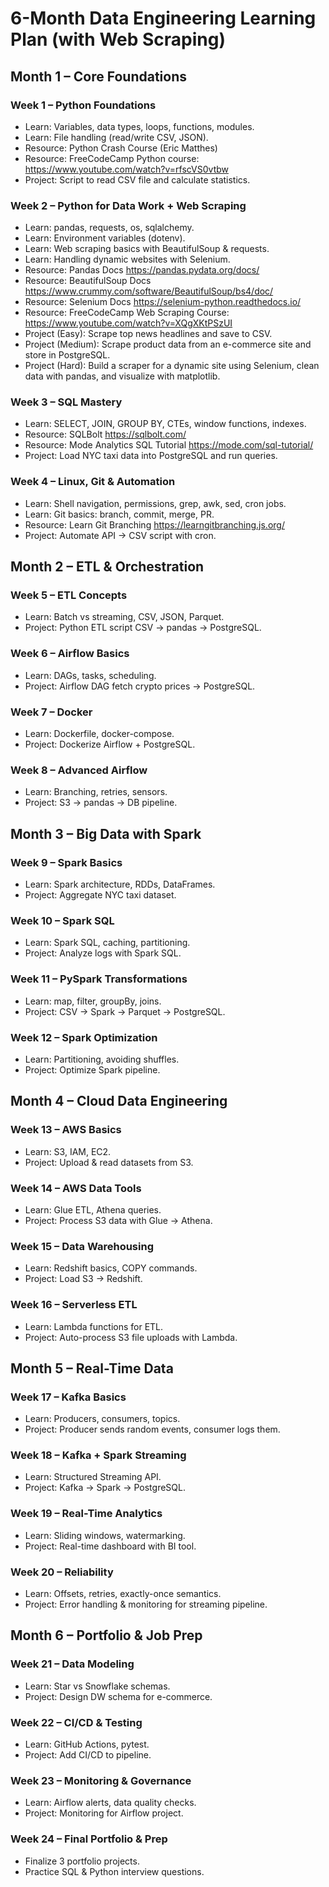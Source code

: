 # 6-Month Data Engineering Learning Plan (with Web Scraping)

## Month 1 – Core Foundations

### Week 1 – Python Foundations
- Learn: Variables, data types, loops, functions, modules.
- Learn: File handling (read/write CSV, JSON).
- Resource: Python Crash Course (Eric Matthes)
- Resource: FreeCodeCamp Python course: https://www.youtube.com/watch?v=rfscVS0vtbw
- Project: Script to read CSV file and calculate statistics.

### Week 2 – Python for Data Work + Web Scraping
- Learn: pandas, requests, os, sqlalchemy.
- Learn: Environment variables (dotenv).
- Learn: Web scraping basics with BeautifulSoup & requests.
- Learn: Handling dynamic websites with Selenium.
- Resource: Pandas Docs https://pandas.pydata.org/docs/
- Resource: BeautifulSoup Docs https://www.crummy.com/software/BeautifulSoup/bs4/doc/
- Resource: Selenium Docs https://selenium-python.readthedocs.io/
- Resource: FreeCodeCamp Web Scraping Course: https://www.youtube.com/watch?v=XQgXKtPSzUI
- Project (Easy): Scrape top news headlines and save to CSV.
- Project (Medium): Scrape product data from an e-commerce site and store in PostgreSQL.
- Project (Hard): Build a scraper for a dynamic site using Selenium, clean data with pandas, and visualize with matplotlib.

### Week 3 – SQL Mastery
- Learn: SELECT, JOIN, GROUP BY, CTEs, window functions, indexes.
- Resource: SQLBolt https://sqlbolt.com/
- Resource: Mode Analytics SQL Tutorial https://mode.com/sql-tutorial/
- Project: Load NYC taxi data into PostgreSQL and run queries.

### Week 4 – Linux, Git & Automation
- Learn: Shell navigation, permissions, grep, awk, sed, cron jobs.
- Learn: Git basics: branch, commit, merge, PR.
- Resource: Learn Git Branching https://learngitbranching.js.org/
- Project: Automate API → CSV script with cron.

## Month 2 – ETL & Orchestration

### Week 5 – ETL Concepts
- Learn: Batch vs streaming, CSV, JSON, Parquet.
- Project: Python ETL script CSV → pandas → PostgreSQL.

### Week 6 – Airflow Basics
- Learn: DAGs, tasks, scheduling.
- Project: Airflow DAG fetch crypto prices → PostgreSQL.

### Week 7 – Docker
- Learn: Dockerfile, docker-compose.
- Project: Dockerize Airflow + PostgreSQL.

### Week 8 – Advanced Airflow
- Learn: Branching, retries, sensors.
- Project: S3 → pandas → DB pipeline.

## Month 3 – Big Data with Spark

### Week 9 – Spark Basics
- Learn: Spark architecture, RDDs, DataFrames.
- Project: Aggregate NYC taxi dataset.

### Week 10 – Spark SQL
- Learn: Spark SQL, caching, partitioning.
- Project: Analyze logs with Spark SQL.

### Week 11 – PySpark Transformations
- Learn: map, filter, groupBy, joins.
- Project: CSV → Spark → Parquet → PostgreSQL.

### Week 12 – Spark Optimization
- Learn: Partitioning, avoiding shuffles.
- Project: Optimize Spark pipeline.

## Month 4 – Cloud Data Engineering

### Week 13 – AWS Basics
- Learn: S3, IAM, EC2.
- Project: Upload & read datasets from S3.

### Week 14 – AWS Data Tools
- Learn: Glue ETL, Athena queries.
- Project: Process S3 data with Glue → Athena.

### Week 15 – Data Warehousing
- Learn: Redshift basics, COPY commands.
- Project: Load S3 → Redshift.

### Week 16 – Serverless ETL
- Learn: Lambda functions for ETL.
- Project: Auto-process S3 file uploads with Lambda.

## Month 5 – Real-Time Data

### Week 17 – Kafka Basics
- Learn: Producers, consumers, topics.
- Project: Producer sends random events, consumer logs them.

### Week 18 – Kafka + Spark Streaming
- Learn: Structured Streaming API.
- Project: Kafka → Spark → PostgreSQL.

### Week 19 – Real-Time Analytics
- Learn: Sliding windows, watermarking.
- Project: Real-time dashboard with BI tool.

### Week 20 – Reliability
- Learn: Offsets, retries, exactly-once semantics.
- Project: Error handling & monitoring for streaming pipeline.

## Month 6 – Portfolio & Job Prep

### Week 21 – Data Modeling
- Learn: Star vs Snowflake schemas.
- Project: Design DW schema for e-commerce.

### Week 22 – CI/CD & Testing
- Learn: GitHub Actions, pytest.
- Project: Add CI/CD to pipeline.

### Week 23 – Monitoring & Governance
- Learn: Airflow alerts, data quality checks.
- Project: Monitoring for Airflow project.

### Week 24 – Final Portfolio & Prep
- Finalize 3 portfolio projects.
- Practice SQL & Python interview questions.

